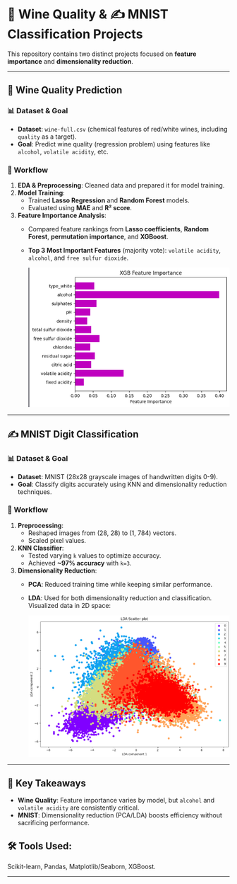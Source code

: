 # 🍷 Wine Quality & ✍️ MNIST Classification Projects

This repository contains two distinct projects focused on **feature importance** and **dimensionality reduction**. 

---

## 🍷 **Wine Quality Prediction**  

### 📊 Dataset & Goal  
- **Dataset**: `wine-full.csv` (chemical features of red/white wines, including `quality` as a target).  
- **Goal**: Predict wine quality (regression problem) using features like `alcohol`, `volatile acidity`, etc.  

### 🔀 Workflow  
1. **EDA & Preprocessing**: Cleaned data and prepared it for model training.  
2. **Model Training**:  
   - Trained **Lasso Regression** and **Random Forest** models.  
   - Evaluated using **MAE** and **R² score**.  
3. **Feature Importance Analysis**:  
   - Compared feature rankings from **Lasso coefficients**, **Random Forest**, **permutation importance**, and **XGBoost**.  
   - **Top 3 Most Important Features** (majority vote): `volatile acidity`, `alcohol`, and `free sulfur dioxide`.  

     <img src="images/XGB_importances.png" width="500" />

---

## ✍️ **MNIST Digit Classification**  

### 📊 Dataset & Goal  
- **Dataset**: MNIST (28x28 grayscale images of handwritten digits 0-9).  
- **Goal**: Classify digits accurately using KNN and dimensionality reduction techniques.  

### 🔀 Workflow  
1. **Preprocessing**:  
   - Reshaped images from (28, 28) to (1, 784) vectors.  
   - Scaled pixel values.  
2. **KNN Classifier**:  
   - Tested varying `k` values to optimize accuracy.  
   - Achieved **~97% accuracy** with `k=3`.  
3. **Dimensionality Reduction**:  
   - **PCA**: Reduced training time while keeping similar performance.  
   - **LDA**: Used for both dimensionality reduction and classification. Visualized data in 2D space:  

       <img src="images/lda.png" width="600" />

---

## 🔬 **Key Takeaways**  
- **Wine Quality**: Feature importance varies by model, but `alcohol` and `volatile acidity` are consistently critical.  
- **MNIST**: Dimensionality reduction (PCA/LDA) boosts efficiency without sacrificing performance.

## 🛠️ Tools Used:
Scikit-learn, Pandas, Matplotlib/Seaborn, XGBoost.  

---
